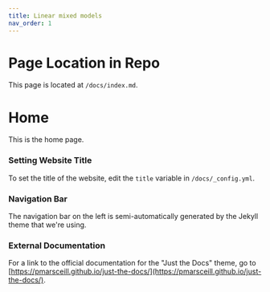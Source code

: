```yaml
---
title: Linear mixed models
nav_order: 1
---
```


# Page Location in Repo

This page is located at `/docs/index.md`.

# Home

This is the home page.

### Setting Website Title

To set the title of the website, edit the `title` variable in `/docs/_config.yml`.

### Navigation Bar

The navigation bar on the left is semi-automatically generated by the Jekyll theme that we're using.

### External Documentation

For a link to the official documentation for the "Just the Docs" theme, go to [https://pmarsceill.github.io/just-the-docs/](https://pmarsceill.github.io/just-the-docs/).